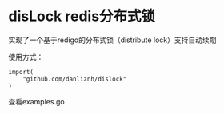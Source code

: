 # disLock redis分布式锁
实现了一个基于redigo的分布式锁（distribute lock）支持自动续期

使用方式：
```
import(
    "github.com/danliznh/dislock"
)
```

查看examples.go






